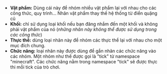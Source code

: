 * **Vật phẩm:** Dùng cái này để nhóm nhiều vật phẩm lại với nhau cho các công thức, quy trình... Nhãn vật phẩm thay thế hệ thống từ điển quặng cũ
* **Khối:** chỉ sử dụng loại khối nếu bạn đăng nhắm đến một khối và không phải vật phẩm của nó (_những nhãn này không thể được sử dụng trong các công thức_)
* **Thực thể:** dùng loại nhãn này để nhóm các thực thể lại với nhau cho một mục đích chung.
* **Chức năng:** loại nhãn này được dùng để gắn nhãn các chức năng vào các nhóm. Một nhóm như thế được gọi là "tick" từ namespace "minecraft". Các chức năng nằm trong namespace "tick" sẽ được thực thi mỗi tick của trò chơi.